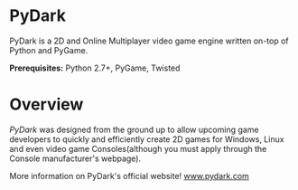 PyDark
======

PyDark is a 2D and Online Multiplayer video game engine written on-top of Python and PyGame. 

**Prerequisites:** Python 2.7+, PyGame, Twisted


Overview
======
*PyDark* was designed from the ground up to allow upcoming game developers to quickly and efficiently create 2D games for Windows, Linux and even video game Consoles(although you must apply through the Console manufacturer's webpage).

More information on PyDark's official website! www.pydark.com